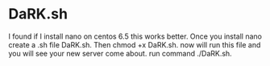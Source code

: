 # DaRK.sh
I found if I install nano on centos 6.5 this works better. Once you install nano create a .sh file DaRK.sh. Then chmod +x DaRK.sh. now will run this file and you will see your new server come about. run  command ./DaRK.sh. 
